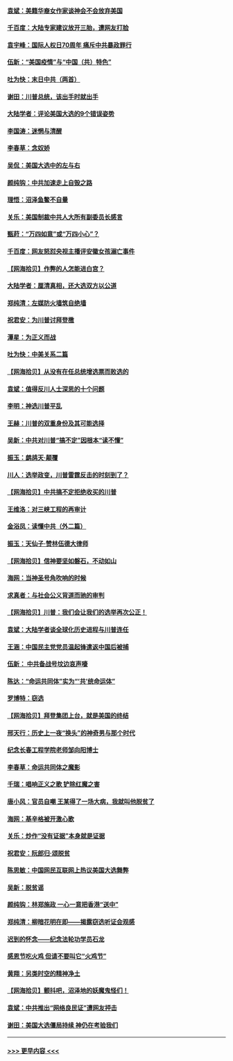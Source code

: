 #### [袁斌：美籍华裔女作家谈神会不会放弃美国](../pages/nsc993/n12615263.md?t=12130402) 
#### [千百度：大陆专家建议放开三胎，遭网友打脸](../pages/nsc993/n12614456.md?t=12130402) 
#### [袁宇峰：国际人权日70周年 痛斥中共暴政罪行](../pages/nsc993/n12611965.md?t=12130402) 
#### [伍新：“美国疫情”与“中国（共）特色”](../pages/nsc993/n12611463.md?t=12130402) 
#### [吐为快：末日中共（两首）](../pages/nsc993/n12611461.md?t=12130402) 
#### [谢田：川普总统，该出手时就出手](../pages/nsc993/n12610905.md?t=12130402) 
#### [大陆学者：评论美国大选的9个错误姿势](../pages/nsc993/n12609586.md?t=12130402) 
#### [李国涛：迷惘与清醒](../pages/nsc993/n12607532.md?t=12130402) 
#### [李春草：念奴娇](../pages/nsc993/n12607083.md?t=12130402) 
#### [吴侃：美国大选中的左与右](../pages/nsc993/n12607054.md?t=12130402) 
#### [颜纯钩：中共加速走上自毁之路](../pages/nsc993/n12606473.md?t=12130402) 
#### [理悟：沼泽鱼鳖不自量](../pages/nsc993/n12606454.md?t=12130402) 
#### [关乐：美国制裁中共人大所有副委员长感言](../pages/nsc993/n12606442.md?t=12130402) 
#### [甄莳：“万四如意”或“万四小心”？](../pages/nsc993/n12606091.md?t=12130402) 
#### [千百度：网友怒怼央视主播评安徽女孩溺亡事件](../pages/nsc993/n12605370.md?t=12130402) 
#### [【网海拾贝】作弊的人怎能进白宫？](../pages/nsc993/n12603546.md?t=12130402) 
#### [大陆学者：厘清真相，还大选双方以公道](../pages/nsc993/n12603475.md?t=12130402) 
#### [郑纯清：左媒防火墙筑自绝墙](../pages/nsc993/n12602226.md?t=12130402) 
#### [祝君安：为川普讨拜登檄](../pages/nsc993/n12602199.md?t=12130402) 
#### [潭星：为正义而战](../pages/nsc993/n12600926.md?t=12130402) 
#### [吐为快：中美关系二篇](../pages/nsc993/n12600908.md?t=12130402) 
#### [【网海拾贝】从没有在任总统增选票而败选的](../pages/nsc993/n12600435.md?t=12130402) 
#### [袁斌：值得反川人士深思的十个问题](../pages/nsc993/n12600332.md?t=12130402) 
#### [李明：神选川普平乱](../pages/nsc993/n12599751.md?t=12130402) 
#### [王赫：川普的双重身份及其可能选择](../pages/nsc993/n12599723.md?t=12130402) 
#### [吴新：中共对川普“搞不定”因根本“读不懂”](../pages/nsc993/n12599502.md?t=12130402) 
#### [振玉：鹧鸪天‧颠覆](../pages/nsc993/n12599494.md?t=12130402) 
#### [川人：选举政变，川普雷霆反击的时刻到了？](../pages/nsc993/n12599291.md?t=12130402) 
#### [【网海拾贝】中共搞不定拒绝收买的川普](../pages/nsc993/n12598955.md?t=12130402) 
#### [王维洛：对三峡工程的再审计](../pages/nsc993/n12598436.md?t=12130402) 
#### [金浴凤：读懂中共（外二篇）](../pages/nsc993/n12597943.md?t=12130402) 
#### [振玉：天仙子‧赞林伍德大律师](../pages/nsc993/n12597929.md?t=12130402) 
#### [【网海拾贝】信神要坚如磐石，不动如山](../pages/nsc993/n12597901.md?t=12130402) 
#### [海网：当神圣号角吹响的时候](../pages/nsc993/n12595891.md?t=12130402) 
#### [求真者：与社会公义背道而驰的审判](../pages/nsc993/n12595868.md?t=12130402) 
#### [【网海拾贝】川普：我们会让我们的选举再次公正！](../pages/nsc993/n12594930.md?t=12130402) 
#### [袁斌：大陆学者谈全球化历史进程与川普连任](../pages/nsc993/n12594690.md?t=12130402) 
#### [王涵：中国民主党党员温起锋遣返中国后被捕](../pages/nsc993/n12594540.md?t=12130402) 
#### [伍新： 中共备战号坟边哀声嚎](../pages/nsc993/n12593086.md?t=12130402) 
#### [陈达：“命运共同体”实为“‘共’统命运体”](../pages/nsc993/n12590865.md?t=12130402) 
#### [罗博特：窃选](../pages/nsc993/n12590619.md?t=12130402) 
#### [【网海拾贝】拜登集团上台，就是美国的终结](../pages/nsc993/n12589725.md?t=12130402) 
#### [邢天行：历史上一夜“换头”的神奇男与那个时代](../pages/nsc993/n12589424.md?t=12130402) 
#### [纪念长春工程学院老师邹向阳博士](../pages/nsc993/n12585390.md?t=12130402) 
#### [李春草：命运共同体之魔影](../pages/nsc993/n12585026.md?t=12130402) 
#### [千瑞：唱响正义之歌 铲除红魔之害](../pages/nsc993/n12585002.md?t=12130402) 
#### [唐小风：官员自嘲 王某得了一场大病，我就叫他脱贫了](../pages/nsc993/n12584981.md?t=12130402) 
#### [海网：基辛格被开激心歌](../pages/nsc993/n12584946.md?t=12130402) 
#### [关乐：炒作“没有证据”本身就是证据](../pages/nsc993/n12583146.md?t=12130402) 
#### [祝君安：阮郎归‧颂脱贫](../pages/nsc993/n12583119.md?t=12130402) 
#### [陈思敏：中国网民互联网上热议美国大选舞弊](../pages/nsc993/n12582845.md?t=12130402) 
#### [吴新：脱贫谣](../pages/nsc993/n12580839.md?t=12130402) 
#### [颜纯钩：林郑施政 一心一意把香港“送中”](../pages/nsc993/n12580805.md?t=12130402) 
#### [郑纯清：柳暗花明在即——揭露窃选听证会观感](../pages/nsc993/n12580795.md?t=12130402) 
#### [迟到的怀念——纪念法轮功学员石龙](../pages/nsc993/n12580245.md?t=12130402) 
#### [感恩节吃火鸡  但请不要叫它“火鸡节”](../pages/nsc993/n12580252.md?t=12130402) 
#### [黄翔：另类时空的精神净土](../pages/nsc993/n12578638.md?t=12130402) 
#### [【网海拾贝】颤抖吧，沼泽地的妖魔鬼怪们！](../pages/nsc993/n12578552.md?t=12130402) 
#### [袁斌：中共推出“网络良民证”遭网友抨击](../pages/nsc993/n12578511.md?t=12130402) 
#### [谢田：美国大选僵局持续 神仍在考验我们](../pages/nsc993/n12577432.md?t=12130402) 

----
#### [ >>> 更早内容 <<< ](../indexes/nsc993-earlier.md)
